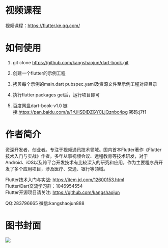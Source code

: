 # 视频课程

视频课程：https://flutter.ke.qq.com/

# 如何使用

1. git clone https://github.com/kangshaojun/dart-book.git

2. 创建一个flutter的示例工程

3. 拷贝每个示例的main.dart pubspec.yaml及资源文件至示例工程对应目录

4. 执行flutter packages get后，运行项目即可

5. 百度网盘dart-book-v1.0 链接:https://pan.baidu.com/s/1rUilSDlDZGYCLjQznbc4pg  密码:j7f1


# 作者简介
资深开发者，创业者。专注于视频通讯技术领域。国内首本Flutter著作《Flutter技术入门与实战》作者。多年从事视频会议、远程教育等技术研发，对于Android、iOS以及跨平台开发技术有比较深入的研究和应用，作为主要程序员开发了多个应用项目，涉及医疗、交通、银行等领域。

Flutter技术入门与实战: https://item.jd.com/12600153.html  
Flutter/Dart交流学习群：1046954554  
Flutter开源项目请关注: https://github.com/kangshaojun  


QQ:283796665
微信:kangshaojun888

# 图书封面
<img src="https://raw.githubusercontent.com/kangshaojun/dart-book/master/screenshots/book_cover.png"/>



